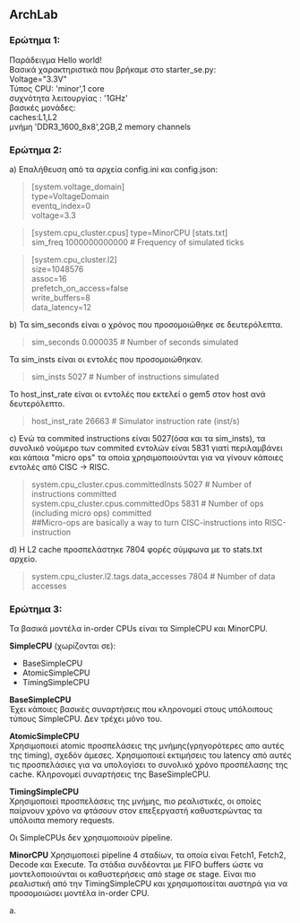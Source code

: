 ## ArchLab

### Ερώτημα 1:

Παράδειγμα Hello world!  
Βασικά χαρακτηριστικά που βρήκαμε στο starter_se.py:  
Voltage="3.3V"  
Τύπος CPU: 'minor',1 core  
συχνότητα λειτουργίας : '1GHz'  
βασικές μονάδες:   
caches:L1,L2  
μνήμη 'DDR3_1600_8x8',2GB,2 memory channels  


### Ερώτημα 2:  
a)
Επαλήθευση από τα αρχεία config.ini και config.json:
>[system.voltage_domain]  
>type=VoltageDomain  
>eventq_index=0  
>voltage=3.3  
 
 >[system.cpu_cluster.cpus]
 >type=MinorCPU
 >[stats.txt]  
 >sim_freq                                 1000000000000                       # Frequency of simulated ticks  
 
>[system.cpu_cluster.l2]  
>size=1048576  
>assoc=16  
>prefetch_on_access=false  
>write_buffers=8  
>data_latency=12  
 
 b) 
 Τα sim_seconds είναι ο χρόνος που προσομοιώθηκε σε δευτερόλεπτα.  
 >sim_seconds                                  0.000035                       # Number of seconds simulated  
 
 Τα sim_insts είναι οι εντολές που προσομοιώθηκαν.  
 >sim_insts                                        5027                       # Number of instructions simulated  

 Το host_inst_rate είναι οι εντολές που εκτελεί ο gem5 στον host ανά δευτερόλεπτο.  
 >host_inst_rate                                  26663                       # Simulator instruction rate (inst/s)  

 
c)
Ενώ τα commited instructions είναι 5027(όσα και τα sim_insts), τα συνολικό νούμερο των commited εντολών είναι 5831 γιατί περιλαμβάνει και κάποια "micro ops" τα οποία χρησιμοποιούνται για να γίνουν κάποιες εντολές από CISC -> RISC.   
>system.cpu_cluster.cpus.committedInsts           5027                       # Number of instructions committed  
>system.cpu_cluster.cpus.committedOps             5831                       # Number of ops (including micro ops) committed  
>##Micro-ops are basically a way to turn CISC-instructions into RISC-instruction  

d)
Η L2 cache προσπελάστηκε 7804 φορές σύμφωνα με το stats.txt αρχείο.
>system.cpu_cluster.l2.tags.data_accesses         7804                       # Number of data accesses  



### Ερώτημα 3:

Τα βασικά  μοντέλα in-order CPUs είναι τα SimpleCPU και MinorCPU.

**SimpleCPU** (χωρίζονται σε):

* BaseSimpleCPU
* AtomicSimpleCPU
* TimingSimpleCPU

**BaseSimpleCPU**  
Έχει κάποιες βασικές συναρτήσεις που κληρονομεί στους υπόλοιπους τύπους SimpleCPU. Δεν τρέχει μόνο του.

**AtomicSimpleCPU**  
Χρησιμοποιεί atomic προσπελάσεις της μνήμης(γρηγορότερες απο αυτές της timing), σχεδόν άμεσες. Χρησιμοποιεί εκτιμήσεις του latency από αυτές τις προσπελάσιες για να υπολογίσει το συνολικό χρόνο προσπέλασης της cache. Κληρονομεί συναρτήσεις της BaseSimpleCPU.

**TimingSimpleCPU**  
Χρησιμοποιεί προσπελάσεις της μνήμης, πιο ρεαλιστικές, οι οποίες παίρνουν χρόνο να φτάσουν στον επεξεργαστή καθυστερώντας τα υπόλοιπα memory requests.  

Οι SimpleCPUs δεν χρησιμοποιούν pipeline.  

**MinorCPU**
Χρησιμοποιεί pipeline 4 σταδίων, τα οποία είναι Fetch1, Fetch2, Decode και Execute. Τα στάδια συνδέονται με FIFO buffers ώστε να μοντελοποιούνται οι καθυστερήσεις από stage σε stage. Είναι πιο ρεαλιστική από την TimingSimpleCPU και χρησιμοποιείται αυστηρά για να προσομοιώσει μοντέλα in-order CPU.

a.  
